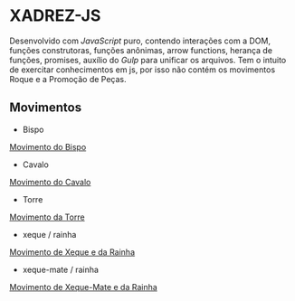 # XADREZ-JS

Desenvolvido com *JavaScript* puro, contendo interações com a DOM, funções construtoras, funções anônimas, arrow functions, herança de funções, promises, auxílio do *Gulp* para unificar os arquivos. Tem o intuito de exercitar conhecimentos em js, por isso não contém os movimentos Roque e a Promoção de Peças. 

## Movimentos

- Bispo

[Movimento do Bispo](./src/assets/gifs/bispo.gif)

- Cavalo

[Movimento do Cavalo](./src/assets/gifs/cavalo.gif)

- Torre

[Movimento da Torre](./src/assets/gifs/torre.gif)

- xeque / rainha

[Movimento de Xeque e da Rainha](./src/assets/gifs/xeque.gif)

- xeque-mate / rainha

[Movimento de Xeque-Mate e da Rainha](./src/assets/gifs/xeque-mate.gif)